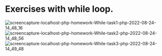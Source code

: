 # Exercises with while loop.
![screencapture-localhost-php-homework-While-task1-php-2022-08-24-14_48_16](https://user-images.githubusercontent.com/98602810/186412495-ca65532d-a4e5-4c3d-a170-317fdd7b1497.png)
![screencapture-localhost-php-homework-While-task2-php-2022-08-24-14_48_56](https://user-images.githubusercontent.com/98602810/186412505-800111ee-5ab0-48b1-a846-99159202683c.png)
![screencapture-localhost-php-homework-While-task3-php-2022-08-24-14_49_48](https://user-images.githubusercontent.com/98602810/186412515-4a75b0aa-3bb9-4173-a67b-8a210e817552.png)
